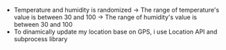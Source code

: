 - Temperature and humidity is randomized
  -> The range of temperature's value is between 30 and 100
  -> The range of humidity's value is between 30 and 100
- To dinamically update my location base on GPS, i use Location API and subprocess library
